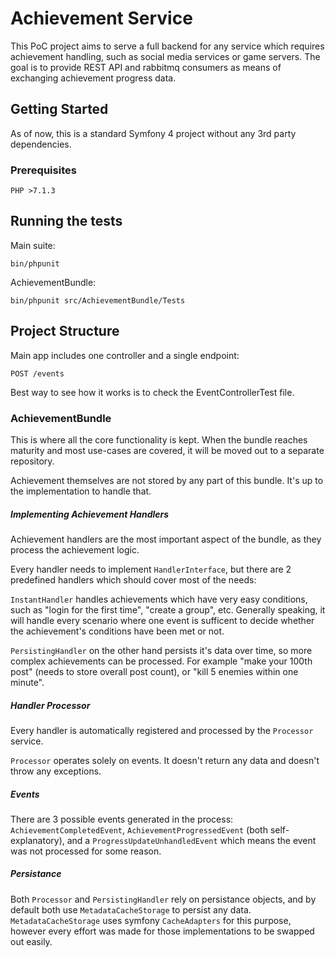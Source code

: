 # Achievement Service

This PoC project aims to serve a full backend for any service which requires
achievement handling, such as social media services or game servers.
The goal is to provide REST API and rabbitmq consumers as means of exchanging achievement progress data.

## Getting Started

As of now, this is a standard Symfony 4 project without any 3rd party dependencies.

### Prerequisites

```
PHP >7.1.3
```

## Running the tests

Main suite:
```
bin/phpunit
```

AchievementBundle:
```
bin/phpunit src/AchievementBundle/Tests
```

## Project Structure

Main app includes one controller and a single endpoint:

```
POST /events
```

Best way to see how it works is to check the EventControllerTest file.


### AchievementBundle

This is where all the core functionality is kept.
When the bundle reaches maturity and most use-cases are covered, it will be moved out to a separate repository.

Achievement themselves are not stored by any part of this bundle.
It's up to the implementation to handle that.

##### Implementing Achievement Handlers

Achievement handlers are the most important aspect of the bundle, as
they process the achievement logic.

Every handler needs to implement `HandlerInterface`, but there
are 2 predefined handlers which should cover most of the needs:

`InstantHandler` handles achievements which have very easy conditions, such as
"login for the first time", "create a group", etc.
Generally speaking, it will handle every scenario where one event is  sufficent to
decide whether the achievement's conditions have been met or not.

`PersistingHandler` on the other hand persists it's data over time, so more complex
achievements can be processed. For example "make your 100th post" (needs to store overall post count),
or "kill 5 enemies within one minute".

##### Handler Processor

Every handler is automatically registered and processed by the `Processor` service.

`Processor` operates solely on events. It doesn't return any data and doesn't throw any exceptions.

##### Events

There are 3 possible events generated in the process:
`AchievementCompletedEvent`,
`AchievementProgressedEvent` (both self-explanatory), and a `ProgressUpdateUnhandledEvent` which
means the event was not processed for some reason.

##### Persistance

Both `Processor` and `PersistingHandler` rely on persistance objects, and
by default both use `MetadataCacheStorage` to persist any data.
`MetadataCacheStorage` uses symfony `CacheAdapters` for this purpose, however
every effort was made for those implementations to be swapped out easily.